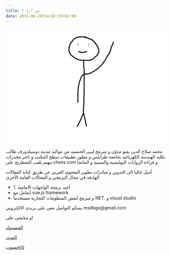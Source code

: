 ```yaml
---
title: من أنا ؟
date: 2015-06-20T14:02:37+02:00
---
```


![drawing](about.jpg)

محمد صلاح الدين بعيو مدوّن و مبرمج ليبي الجنسيه من مواليد مدينة دوسيلدورف طالب بكلية الهندسة الكهربائيه بجامعة طرابلس و مطور تطبيقات سطح المكتب و تاجر مخدرات   
مهتم بلعب الشطرنج على chess.com و قراءة الروايات البوليسية والصينية و المانجا 

أميل حاليا الى التدوين و مبادرات تطوير المحتوى العربي عن طريق كتابة المقالات الهادفه في مجال البرمجي و المجالات العامة الأخرى  <p>
<ul>
    <li>1. أجيد برمجة الواجهات الامامية </li>
    <li>اتعامل مع vue.js framework</li>
    <li>و مبرمج لبعض المنظومات التجارية مستخدما NET.  و visual studio</li>
</ul>  
  </p>
يمنكم التواصل معي على بريدي الالكتروني 
msdbgx@gmail.com

او متابعتي  على 

[الفيسبوك](https://www.facebook.com/medo.bayou)

[التويتر](https://twitter.com/medobaayou)

[حسوبi/o](https://io.hsoub.com/u/medo-baayou)

